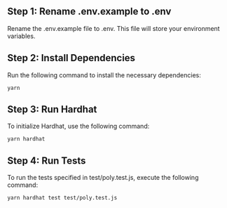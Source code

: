 ## Step 1: Rename .env.example to .env
Rename the .env.example file to .env. This file will store your environment variables.
## Step 2: Install Dependencies
Run the following command to install the necessary dependencies:
```
yarn
```
## Step 3: Run Hardhat
To initialize Hardhat, use the following command:
```
yarn hardhat
```
## Step 4: Run Tests
To run the tests specified in test/poly.test.js, execute the following command:
```
yarn hardhat test test/poly.test.js
```